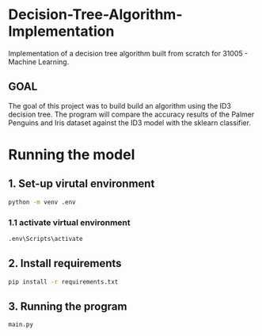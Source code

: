 # Decision-Tree-Algorithm-Implementation
Implementation of a decision tree algorithm built from scratch for 31005 - Machine Learning. 

GOAL
---
The goal of this project was to build build an algorithm using the ID3 decision tree. The program will compare the accuracy results of the Palmer Penguins and Iris dataset against the ID3 model with the sklearn classifier.

# Running the model 

## 1. Set-up virutal environment 

```bash
python -m venv .env
```

### 1.1 activate virtual environment

```bash
.env\Scripts\activate
```

## 2. Install requirements 
```bash
pip install -r requirements.txt
```


## 3. Running the program 
```bash
main.py
```
